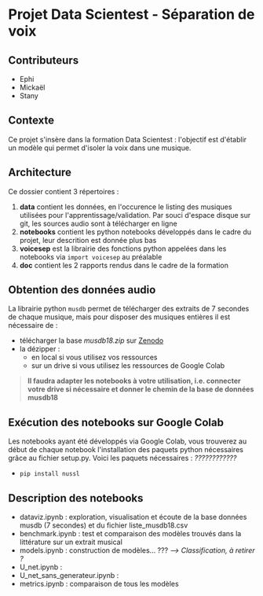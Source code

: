 # Projet Data Scientest - Séparation de voix #

## Contributeurs
* Ephi
* Mickaël
* Stany

## Contexte
Ce projet s'insère dans la formation Data Scientest : l'objectif est d'établir un modèle qui permet d'isoler la voix dans une musique.

## Architecture
Ce dossier contient 3 répertoires :
  1. **data** contient les données, en l'occurence le listing des musiques utilisées pour l'apprentissage/validation. Par souci d'espace disque sur git, les sources audio sont à télécharger en ligne
  2. **notebooks** contient les python notebooks développés dans le cadre du projet, leur descrition est donnée plus bas
  3. **voicesep** est la librairie des fonctions python appelées dans les notebooks via ```import voicesep``` au préalable
  4. **doc** contient les 2 rapports rendus dans le cadre de la formation

## Obtention des données audio
La librairie python ```musdb``` permet de télécharger des extraits de 7 secondes de chaque musique, mais pour disposer des musiques entières il est nécessaire de :
* télécharger la base _musdb18.zip_ sur [Zenodo](https://zenodo.org/record/1117372)
* la dézipper :
    * en local si vous utilisez vos ressources
    * sur un drive si vous utilisez les ressources de Google Colab
> **Il faudra adapter les notebooks à votre utilisation, i.e. connecter votre drive si nécessaire et donner le chemin de la base de données musdb18**
 
## Exécution des notebooks sur Google Colab
Les notebooks ayant été développés via Google Colab, vous trouverez au début de chaque notebook l'installation des paquets python nécessaires grâce au fichier setup.py. Voici les paquets nécessaires : *????????????*
* ```pip install nussl```

## Description des notebooks
* dataviz.ipynb : exploration, visualisation et écoute de la base données musdb (7 secondes) et du fichier liste_musdb18.csv
* benchmark.ipynb : test et comparaison des modèles trouvés dans la littérature sur un extrait musical
* models.ipynb : construction de modèles... ??? *--> Classification, à retirer ?*
* U_net.ipynb : 
* U_net_sans_generateur.ipynb :
* metrics.ipynb : comparaison de tous les modèles
